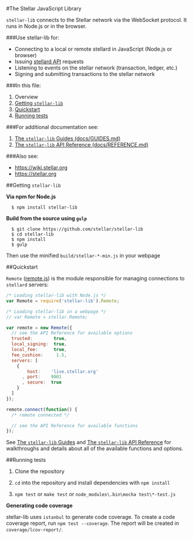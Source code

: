 #The Stellar JavaScript Library

`stellar-lib` connects to the Stellar network via the WebSocket protocol.  It runs in Node.js or in the browser.



###Use stellar-lib for:

+ Connecting to a local or remote stellard in JavaScript (Node.js or browser)
+ Issuing [stellard API](https://stellar.org/api) requests
+ Listening to events on the stellar network (transaction, ledger, etc.)
+ Signing and submitting transactions to the stellar network

###In this file:

1. Overview
2. [Getting `stellar-lib`](README.md#getting-stellar-lib)
3. [Quickstart](README.md#quickstart)
4. [Running tests](https://github.com/stellar/stellar-lib#running-tests)

###For additional documentation see:

1. [The `stellar-lib` Guides (docs/GUIDES.md)](docs/GUIDES.md)
2. [The `stellar-lib` API Reference (docs/REFERENCE.md)](docs/REFERENCE.md)


###Also see:

+ https://wiki.stellar.org
+ https://stellar.org

##Getting `stellar-lib`

**Via npm for Node.js**

```
  $ npm install stellar-lib
```

**Build from the source using `gulp`**

```
  $ git clone https://github.com/stellar/stellar-lib
  $ cd stellar-lib
  $ npm install
  $ gulp
```

Then use the minified `build/stellar-*-min.js` in your webpage

##Quickstart

`Remote` ([remote.js](https://github.com/stellar/stellar-lib/blob/develop/src/js/stellar/remote.js)) is the module responsible for managing connections to `stellard` servers:

```js
/* Loading stellar-lib with Node.js */
var Remote = require('stellar-lib').Remote;

/* Loading stellar-lib in a webpage */
// var Remote = stellar.Remote;

var remote = new Remote({
  // see the API Reference for available options
  trusted:        true,
  local_signing:  true,
  local_fee:      true,
  fee_cushion:     1.5,
  servers: [
    {
        host:    'live.stellar.org'
      , port:    9001
      , secure:  true
    }
  ]
});

remote.connect(function() {
  /* remote connected */

  // see the API Reference for available functions
});
```

See [The `stellar-lib` Guides](docs/GUIDES.md) and [The `stellar-lib` API Reference](docs/REFERENCE.md) for walkthroughs and details about all of the available functions and options.

##Running tests

1. Clone the repository

2. `cd` into the repository and install dependencies with `npm install`

3. `npm test` or `make test` or `node_modules\.bin\mocha test\*-test.js` 

**Generating code coverage**

stellar-lib uses `istanbul` to generate code coverage. To create a code coverage report, run `npm test --coverage`. The report will be created in `coverage/lcov-report/`.
